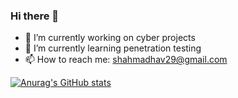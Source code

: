 ### Hi there 👋

- 🔭 I’m currently working on cyber projects
- 🌱 I’m currently learning penetration testing
- 📫 How to reach me: shahmadhav29@gmail.com

[![Anurag's GitHub stats](https://github-readme-stats.vercel.app/api?username=gruvbox)](https://github.com/anuraghazra/github-readme-stats)
